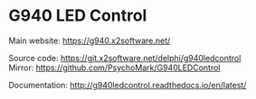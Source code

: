 # G940 LED Control

Main website: https://g940.x2software.net/

Source code: https://git.x2software.net/delphi/g940ledcontrol<br>
Mirror: https://github.com/PsychoMark/G940LEDControl

Documentation: http://g940ledcontrol.readthedocs.io/en/latest/
